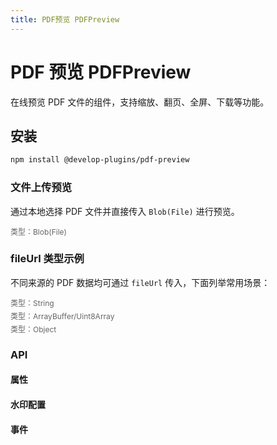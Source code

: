 ```yaml
---
title: PDF预览 PDFPreview
---
```


# PDF 预览 PDFPreview

在线预览 PDF 文件的组件，支持缩放、翻页、全屏、下载等功能。

## 安装

```bash
npm install @develop-plugins/pdf-preview
```

<script setup>
import { ref } from 'vue'
import { defineClientComponent } from 'vitepress'

const PDFPreview = defineClientComponent(() => {
  return import('@develop-plugins/pdf-preview')
})

const pdfUrl = ref('')

const watermarkConfig = ref({
  enable: true,
  text: '机密文档',
  fontSize: 16,
  color: 'rgba(255, 0, 0, 0.3)',
  rotate: -30,
})

// BaseTable 列与数据
const propsColumns = [
  { title: '属性', key: 'prop' },
  { title: '说明', key: 'desc' },
  { title: '类型', key: 'type' },
  { title: '默认值', key: 'default' },
]
const propsData = [
  { prop: 'fileUrl', desc: 'PDF文件URL(支持网络URL、本地文件路径、Uint8Array、Blob)', type: 'String/Object/Uint8Array/Blob', default: '-' },
  { prop: 'showToolbar', desc: '是否显示工具栏', type: 'Boolean', default: 'true' },
  { prop: 'showPageNumber', desc: '是否显示页码', type: 'Boolean', default: 'true' },
  { prop: 'downloadFileName', desc: '下载文件名', type: 'String', default: "'document.pdf'" },
  { prop: 'watermark', desc: '水印配置', type: 'Object', default: '{}' },
]

const watermarkColumns = [
  { title: '属性', key: 'prop' },
  { title: '说明', key: 'desc' },
  { title: '类型', key: 'type' },
  { title: '默认值', key: 'default' },
]
const watermarkData = [
  { prop: 'enable', desc: '是否启用水印', type: 'Boolean', default: 'false' },
  { prop: 'text', desc: '水印文本', type: 'String', default: "'水印'" },
  { prop: 'fontSize', desc: '字体大小', type: 'Number', default: '16' },
  { prop: 'color', desc: '字体颜色', type: 'String', default: "'rgba(0, 0, 0, 0.1)'" },
  { prop: 'rotate', desc: '旋转角度', type: 'Number', default: '-30' },
  { prop: 'size', desc: '水印大小', type: 'Number', default: '250' },
]

const eventsColumns = [
  { title: '事件名', key: 'name' },
  { title: '说明', key: 'desc' },
  { title: '回调参数', key: 'args' },
]
const eventsData = [
  { name: 'load-success', desc: 'PDF加载成功', args: '(pdf)' },
  { name: 'load-error', desc: 'PDF加载失败', args: '(error)' },
]

// 上传示例：本地选择PDF并预览
const uploadUrl = ref(pdfUrl.value)
const onUploadFileListUpdate = async (fileList) => {
  const file = fileList?.[0]?.file
  if (!file) {
    uploadUrl.value = ''
    return
  }
  uploadUrl.value = file
}

const uploadCode = `<template>
  <div style=\"display: flex; align-items: center; gap: 12px;\">
    <n-upload :default-upload=\"false\" accept=\"application/pdf\" :max=\"1\" @update:file-list=\"onUploadFileListUpdate\">
      <n-button type=\"primary\">选择 PDF 文件</n-button>
    </n-upload>
  </div>
  <div style=\"height: 400px; border: 1px solid #e4e7ed; border-radius: 4px; margin-top: 12px;\">
    <PDFPreview :fileUrl=\"uploadUrl\" :showToolbar=\"true\" :watermark=\"watermarkConfig\" />
  </div>
</template>

<script setup>
import { ref } from 'vue'
import PDFPreview from '@develop-plugins/pdf-preview'

const uploadUrl = ref('')
const watermarkConfig = ref({
  enable: true,
  text: '机密文档',
  fontSize: 16,
  color: 'rgba(255, 0, 0, 0.3)',
  rotate: -30,
})

const onUploadFileListUpdate = async (fileList) => {
  const file = fileList?.[0]?.file
  if (!file) {
    uploadUrl.value = ''
    return
  }
  uploadUrl.value = file // 直接传入 Blob(File)
}
<\/script>`

// fileUrl 类型示例代码
const stringCode = `<template>
  <div style=\"height: 400px; border: 1px solid #e4e7ed; border-radius: 4px;\">
    <PDFPreview :fileUrl=\"url\" :showToolbar=\"true\" />
  </div>
</template>

<script setup>
import { ref } from 'vue'
import PDFPreview from '@develop-plugins/pdf-preview'

// 在线地址或本地地址
const url = ref('https://example.com/demo.pdf')
// 或使用 base64：const url = ref('data:application/pdf;base64,...')
<\/script>`

const binaryCode = `<template>
  <PDFPreview :fileUrl=\"data\" :showToolbar=\"true\" />
</template>

<script setup>
import { ref } from 'vue'
import PDFPreview from '@develop-plugins/pdf-preview'

const data = ref(null)

fetch('/api/file.pdf')
  .then((res) => res.arrayBuffer())
  .then((buf) => {
    // 方式一：直接传 ArrayBuffer
    data.value = buf
    // 方式二：转为 Uint8Array
    // data.value = new Uint8Array(buf)
  })
  .catch(console.error)
<\/script>`

const objectCode = `<template>
  <PDFPreview :fileUrl="fileUrl" :showToolbar="true" />
</template>

<script setup>
import { ref } from 'vue'
import PDFPreview from '@develop-plugins/pdf-preview'

const fileUrl = ref({
  url: '/api/file.pdf',             // 请求地址
  data: '',                         // 渲染数据（若同时有 url 与 data，以 data 为准）
  httpHeaders: { Authorization: 'Bearer token' },
  withCredentials: false            // 是否携带认证信息
})
<\/script>`
</script>

### 文件上传预览

通过本地选择 PDF 文件并直接传入 `Blob(File)` 进行预览。

<div style="margin: 4px 0 8px; font-size: 12px; color: #666;">类型：<n-tag type="info">Blob(File)</n-tag></div>
<CodeCard :code="uploadCode">
  <template #demo>
    <div style="height: 600px; border: 1px solid #e4e7ed; border-radius: 4px; padding: 12px; display: flex; flex-direction: column; gap: 12px;">
      <div style="display: flex; align-items: center; gap: 12px;">
        <n-upload :default-upload="false" accept="application/pdf" :max="1" @update:file-list="onUploadFileListUpdate">
          <n-button type="primary">选择 PDF 文件</n-button>
        </n-upload>
      </div>
      <div style="flex: 1; min-height: 0;">
        <PDFPreview :fileUrl="uploadUrl" :showToolbar="true" :watermark="watermarkConfig" />
      </div>
    </div>
  </template>
</CodeCard>

### fileUrl 类型示例

不同来源的 PDF 数据均可通过 `fileUrl` 传入，下面列举常用场景：

<div style="margin: 4px 0; font-size: 12px; color: #666;">类型：<n-tag type="info">String</n-tag></div>
<CodeCard title="string：URL 或 base64" defaultExpanded :code="stringCode" />

<div style="margin: 4px 0; font-size: 12px; color: #666;">类型：<n-tag type="info">ArrayBuffer/Uint8Array</n-tag></div>
<CodeCard title="二进制：ArrayBuffer 或 Uint8Array" defaultExpanded :code="binaryCode" />

<div style="margin: 4px 0; font-size: 12px; color: #666;">类型：<n-tag type="info">Object</n-tag></div>
<CodeCard title="对象：自定义请求与数据优先级" defaultExpanded :code="objectCode" />

### API

#### 属性

<BaseTable :columns="propsColumns" :data="propsData" />

#### 水印配置

<BaseTable :columns="watermarkColumns" :data="watermarkData" />

#### 事件

<BaseTable :columns="eventsColumns" :data="eventsData" />
